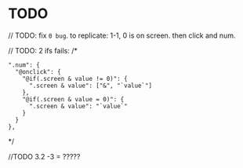 # TODO


// TODO: fix `0 bug`.  to replicate: 1-1, 0 is on screen.  then click and num.

// TODO: 2 ifs fails:
/*

    ".num": {
      "@onclick": {
        "@if(.screen & value != 0)": {
          ".screen & value": ["&", "`value`"]
        },
        "@if(.screen & value = 0)": {
          ".screen & value": "`value`"
        }
      }
    },

*/


//TODO 3.2 -3 = ?????
